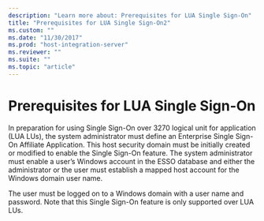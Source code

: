 ```yaml
---
description: "Learn more about: Prerequisites for LUA Single Sign-On"
title: "Prerequisites for LUA Single Sign-On2"
ms.custom: ""
ms.date: "11/30/2017"
ms.prod: "host-integration-server"
ms.reviewer: ""
ms.suite: ""
ms.topic: "article"
---
```

# Prerequisites for LUA Single Sign-On
In preparation for using Single Sign-On over 3270 logical unit for application (LUA LUs), the system administrator must define an Enterprise Single Sign-On Affiliate Application. This host security domain must be initially created or modified to enable the Single Sign-On feature. The system administrator must enable a user’s Windows account in the ESSO database and either the administrator or the user must establish a mapped host account for the Windows domain user name.  
  
 The user must be logged on to a Windows domain with a user name and password. Note that this Single Sign-On feature is only supported over LUA LUs.
